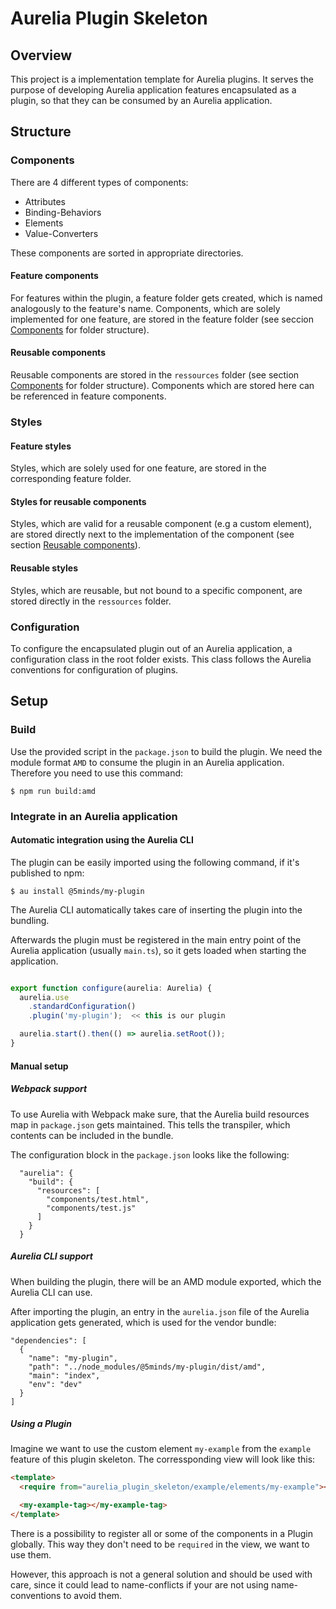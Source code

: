 # Aurelia Plugin Skeleton

## Overview

This project is a implementation template for Aurelia plugins.
It serves the purpose of developing Aurelia application features encapsulated as
a plugin, so that they can be consumed by an Aurelia application.

## Structure

### Components

There are 4 different types of components:
* Attributes
* Binding-Behaviors
* Elements
* Value-Converters

These components are sorted in appropriate directories.

#### Feature components

For features within the plugin, a feature folder gets created, which
is named analogously to the feature's name.
Components, which are solely implemented for one feature, are stored in the
feature folder (see seccion [Components](#components) for folder structure).

#### Reusable components

Reusable components are stored in the `ressources` folder (see section
[Components](#components) for folder structure).
Components which are stored here can be referenced in feature components.

### Styles

#### Feature styles

Styles, which are solely used for one feature, are stored in the corresponding
feature folder.

#### Styles for reusable components

Styles, which are valid for a reusable component (e.g a custom element), are
stored directly next to the implementation of the component (see section
[Reusable components](#reusable-components)).

#### Reusable styles

Styles, which are reusable, but not bound to a specific component, are stored
directly in the `ressources` folder.

### Configuration

To configure the encapsulated plugin out of an Aurelia application, a
configuration class in the root folder exists.
This class follows the Aurelia conventions for configuration of plugins.

## Setup

### Build

Use the provided script in the `package.json` to build the plugin.
We need the module format `AMD` to consume the plugin in an Aurelia application.
Therefore you need to use this command:

```
$ npm run build:amd
```

### Integrate in an Aurelia application

#### Automatic integration using the Aurelia CLI

The plugin can be easily imported using the following command, if it's published
to npm:

```
$ au install @5minds/my-plugin
```

The Aurelia CLI automatically takes care of inserting the plugin into the
bundling.

Afterwards the plugin must be registered in the main entry point of the Aurelia
application (usually `main.ts`), so it gets loaded when starting the
application.

```typescript

export function configure(aurelia: Aurelia) {
  aurelia.use
    .standardConfiguration()
    .plugin('my-plugin');  << this is our plugin

  aurelia.start().then(() => aurelia.setRoot());
}

```

#### Manual setup

##### Webpack support

To use Aurelia with Webpack make sure, that the Aurelia build resources map in
`package.json` gets maintained. This tells the transpiler, which contents
can be included in the bundle.

The configuration block in the `package.json` looks like the following:

```
  "aurelia": {
    "build": {
      "resources": [
        "components/test.html",
        "components/test.js"
      ]
    }
  }
```

##### Aurelia CLI support

When building the plugin, there will be an AMD module exported, which the
Aurelia CLI can use.

After importing the plugin, an entry in the `aurelia.json` file of the Aurelia
application gets generated, which is used for the vendor bundle:

```
"dependencies": [
  {
    "name": "my-plugin",
    "path": "../node_modules/@5minds/my-plugin/dist/amd",
    "main": "index",
    "env": "dev"
  }
]
```

##### Using a Plugin

Imagine we want to use the custom element `my-example` from the `example` feature of this
plugin skeleton. The corressponding view will look like this:

```html
<template>
  <require from="aurelia_plugin_skeleton/example/elements/my-example"></require>

  <my-example-tag></my-example-tag>
</template>
```

There is a possibility to register all or some of the components in a Plugin globally.
This way they don't need to be `required` in the view, we want to use them.

However, this approach is not a general solution and should be used with care, since it could 
lead to name-conflicts if your are not using name-conventions to avoid them.
